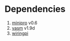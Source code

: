 # Dependencies

1. [minipro](https://gitlab.com/DavidGriffith/minipro.git) v0.6
2. [vasm](https://github.com/StarWolf3000/vasm-mirror.git) v1.9d
3. [wiringpi](https://github.com/WiringPi/WiringPi-Python.git) 